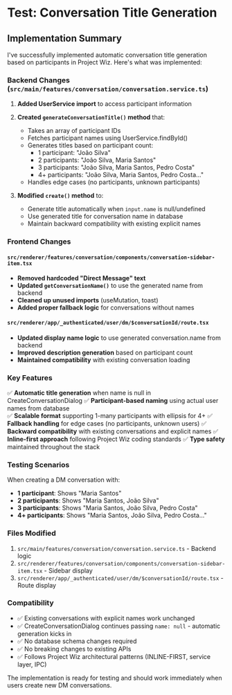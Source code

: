 # Test: Conversation Title Generation

## Implementation Summary

I've successfully implemented automatic conversation title generation based on participants in Project Wiz. Here's what was implemented:

### Backend Changes (`src/main/features/conversation/conversation.service.ts`)

1. **Added UserService import** to access participant information
2. **Created `generateConversationTitle()` method** that:
   - Takes an array of participant IDs
   - Fetches participant names using UserService.findById()
   - Generates titles based on participant count:
     - 1 participant: "João Silva"
     - 2 participants: "João Silva, Maria Santos"
     - 3 participants: "João Silva, Maria Santos, Pedro Costa"
     - 4+ participants: "João Silva, Maria Santos, Pedro Costa..."
   - Handles edge cases (no participants, unknown participants)

3. **Modified `create()` method** to:
   - Generate title automatically when `input.name` is null/undefined
   - Use generated title for conversation name in database
   - Maintain backward compatibility with existing explicit names

### Frontend Changes

#### `src/renderer/features/conversation/components/conversation-sidebar-item.tsx`

- **Removed hardcoded "Direct Message" text**
- **Updated `getConversationName()`** to use the generated name from backend
- **Cleaned up unused imports** (useMutation, toast)
- **Added proper fallback logic** for conversations without names

#### `src/renderer/app/_authenticated/user/dm/$conversationId/route.tsx`

- **Updated display name logic** to use generated conversation.name from backend
- **Improved description generation** based on participant count
- **Maintained compatibility** with existing conversation loading

### Key Features

✅ **Automatic title generation** when name is null in CreateConversationDialog
✅ **Participant-based naming** using actual user names from database  
✅ **Scalable format** supporting 1-many participants with ellipsis for 4+
✅ **Fallback handling** for edge cases (no participants, unknown users)
✅ **Backward compatibility** with existing conversations and explicit names
✅ **Inline-first approach** following Project Wiz coding standards
✅ **Type safety** maintained throughout the stack

### Testing Scenarios

When creating a DM conversation with:

- **1 participant**: Shows "Maria Santos"
- **2 participants**: Shows "Maria Santos, João Silva"
- **3 participants**: Shows "Maria Santos, João Silva, Pedro Costa"
- **4+ participants**: Shows "Maria Santos, João Silva, Pedro Costa..."

### Files Modified

1. `src/main/features/conversation/conversation.service.ts` - Backend logic
2. `src/renderer/features/conversation/components/conversation-sidebar-item.tsx` - Sidebar display
3. `src/renderer/app/_authenticated/user/dm/$conversationId/route.tsx` - Route display

### Compatibility

- ✅ Existing conversations with explicit names work unchanged
- ✅ CreateConversationDialog continues passing `name: null` - automatic generation kicks in
- ✅ No database schema changes required
- ✅ No breaking changes to existing APIs
- ✅ Follows Project Wiz architectural patterns (INLINE-FIRST, service layer, IPC)

The implementation is ready for testing and should work immediately when users create new DM conversations.
